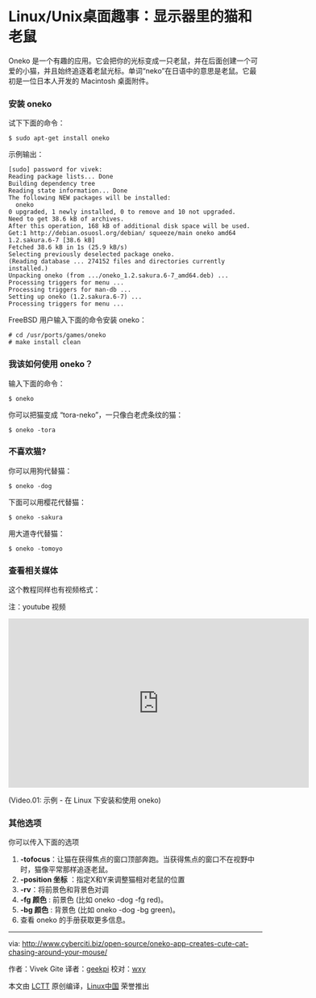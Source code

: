 Linux/Unix桌面趣事：显示器里的猫和老鼠
================================================================================
Oneko 是一个有趣的应用。它会把你的光标变成一只老鼠，并在后面创建一个可爱的小猫，并且始终追逐着老鼠光标。单词“neko”在日语中的意思是老鼠。它最初是一位日本人开发的 Macintosh 桌面附件。

### 安装 oneko ###

试下下面的命令：

    $ sudo apt-get install oneko

示例输出：

    [sudo] password for vivek:
    Reading package lists... Done
    Building dependency tree
    Reading state information... Done
    The following NEW packages will be installed:
      oneko
    0 upgraded, 1 newly installed, 0 to remove and 10 not upgraded.
    Need to get 38.6 kB of archives.
    After this operation, 168 kB of additional disk space will be used.
    Get:1 http://debian.osuosl.org/debian/ squeeze/main oneko amd64 1.2.sakura.6-7 [38.6 kB]
    Fetched 38.6 kB in 1s (25.9 kB/s)
    Selecting previously deselected package oneko.
    (Reading database ... 274152 files and directories currently installed.)
    Unpacking oneko (from .../oneko_1.2.sakura.6-7_amd64.deb) ...
    Processing triggers for menu ...
    Processing triggers for man-db ...
    Setting up oneko (1.2.sakura.6-7) ...
    Processing triggers for menu ...

FreeBSD 用户输入下面的命令安装 oneko：

    # cd /usr/ports/games/oneko
    # make install clean

### 我该如何使用 oneko？ ###

输入下面的命令：

    $ oneko

你可以把猫变成 “tora-neko”，一只像白老虎条纹的猫：

    $ oneko -tora

### 不喜欢猫? ###

你可以用狗代替猫：

    $ oneko -dog

下面可以用樱花代替猫：

    $ oneko -sakura

用大道寺代替猫：

    $ oneko -tomoyo

### 查看相关媒体 ###

这个教程同样也有视频格式：

注：youtube 视频
<iframe width="596" height="335" frameborder="0" allowfullscreen="" src="http://www.youtube.com/embed/Nm3SkXThL0s"></iframe>

(Video.01: 示例 - 在 Linux 下安装和使用 oneko)

### 其他选项 ###

你可以传入下面的选项

1. **-tofocus**：让猫在获得焦点的窗口顶部奔跑。当获得焦点的窗口不在视野中时，猫像平常那样追逐老鼠。
2. **-position 坐标** ：指定X和Y来调整猫相对老鼠的位置
3. **-rv**：将前景色和背景色对调
4. **-fg 颜色** : 前景色 (比如 oneko -dog -fg red)。
5. **-bg 颜色** : 背景色 (比如 oneko -dog -bg green)。
6. 查看 oneko 的手册获取更多信息。

--------------------------------------------------------------------------------

via: http://www.cyberciti.biz/open-source/oneko-app-creates-cute-cat-chasing-around-your-mouse/

作者：Vivek Gite 
译者：[geekpi](https://github.com/geekpi)
校对：[wxy](https://github.com/wxy)

本文由 [LCTT](https://github.com/LCTT/TranslateProject) 原创编译，[Linux中国](https://linux.cn/) 荣誉推出

